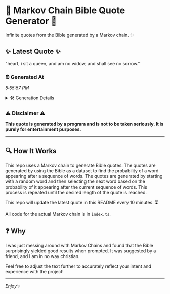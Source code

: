 # 📖 Markov Chain Bible Quote Generator 📖

Infinite quotes from the Bible generated by a Markov chain. ✨

## ✨ Latest Quote ✨
"heart, i sit a queen, and am no widow, and shall see no sorrow."

### ⏰ Generated At
*5:55:57 PM*

<details>
    <summary>🛠️ Generation Details</summary>
    <p>
        <strong>🌱 Seed:</strong> heart,<br>
        <strong>🔄 Iterations:</strong> 13<br>
        <strong>📜 Context History:</strong><br>[ heart, ]: i<br>[ heart,, i ]: sit<br>[ heart,, i, sit ]: a<br>[ heart,, i, sit, a ]: queen,<br>[ heart,, i, sit, a, queen, ]: and<br>[ heart,, i, sit, a, queen,, and ]: am<br>[ i, sit, a, queen,, and, am ]: no<br>[ sit, a, queen,, and, am, no ]: widow,<br>[ a, queen,, and, am, no, widow, ]: and<br>[ queen,, and, am, no, widow,, and ]: shall<br>[ and, am, no, widow,, and, shall ]: see<br>[ am, no, widow,, and, shall, see ]: no<br>[ no, widow,, and, shall, see, no ]: sorrow.<br>
    </p>
</details>

### ⚠️ Disclaimer ⚠️
**This quote is generated by a program and is not to be taken seriously. It is purely for entertainment purposes.**

---

## 🔍 How It Works

This repo uses a Markov chain to generate Bible quotes. The quotes are generated by using the Bible as a dataset to find the probability of a word appearing after a sequence of words. The quotes are generated by starting with a random word and then selecting the next word based on the probability of it appearing after the current sequence of words. This process is repeated until the desired length of the quote is reached.

This repo will update the latest quote in this README every 10 minutes. ⏳

All code for the actual Markov chain is in `index.ts`.

## ❓ Why

I was just messing around with Markov Chains and found that the Bible surprisingly yielded good results when prompted. 
It was suggested by a friend, and I am in no way christian.

Feel free to adjust the text further to accurately reflect your intent and experience with the project!

---

*Enjoy*✨
